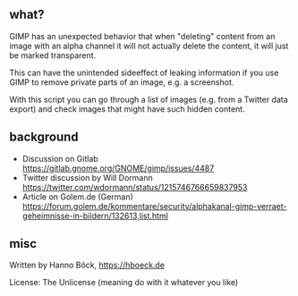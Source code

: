 what?
-----

GIMP has an unexpected behavior that when "deleting" content from an image
with an alpha channel it will not actually delete the content, it will just
be marked transparent.

This can have the unintended sideeffect of leaking information if you use
GIMP to remove private parts of an image, e.g. a screenshot.

With this script you can go through a list of images (e.g. from a Twitter
data export) and check images that might have such hidden content.

background
----------

* Discussion on Gitlab https://gitlab.gnome.org/GNOME/gimp/issues/4487
* Twitter discussion by Will Dormann https://twitter.com/wdormann/status/1215746766659837953
* Article on Golem.de (German) https://forum.golem.de/kommentare/security/alphakanal-gimp-verraet-geheimnisse-in-bildern/132613,list.html

misc
----

Written by Hanno Böck, https://hboeck.de

License: The Unlicense (meaning do with it whatever you like)
